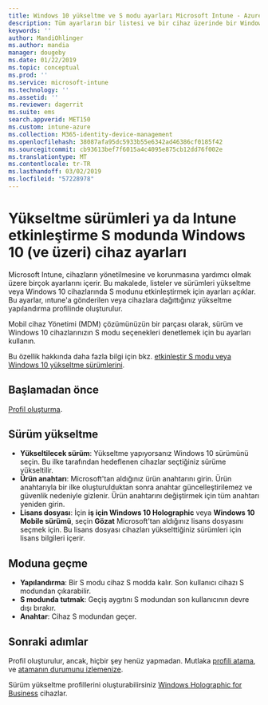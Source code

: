 ```yaml
---
title: Windows 10 yükseltme ve S modu ayarları Microsoft Intune - Azure | Microsoft Docs
description: Tüm ayarların bir listesi ve bir cihaz üzerinde bir Windows 10 sürüm yükseltme sırasında ne yaptıklarını görün veya Microsoft Intune cihaz yapılandırma profili kullanarak bir cihazdaki S modunu etkinleştirin.
keywords: ''
author: MandiOhlinger
ms.author: mandia
manager: dougeby
ms.date: 01/22/2019
ms.topic: conceptual
ms.prod: ''
ms.service: microsoft-intune
ms.technology: ''
ms.assetid: ''
ms.reviewer: dagerrit
ms.suite: ems
search.appverid: MET150
ms.custom: intune-azure
ms.collection: M365-identity-device-management
ms.openlocfilehash: 38087afa95dc5933b55e6342ad46386cf0185f42
ms.sourcegitcommit: cb93613bef7f6015a4c4095e875cb12dd76f002e
ms.translationtype: MT
ms.contentlocale: tr-TR
ms.lasthandoff: 03/02/2019
ms.locfileid: "57228978"
---
```

# <a name="windows-10-and-newer-device-settings-to-upgrade-editions-or-enable-s-mode-in-intune"></a>Yükseltme sürümleri ya da Intune etkinleştirme S modunda Windows 10 (ve üzeri) cihaz ayarları

Microsoft Intune, cihazların yönetilmesine ve korunmasına yardımcı olmak üzere birçok ayarlarını içerir. Bu makalede, listeler ve sürümleri yükseltme veya Windows 10 cihazlarında S modunu etkinleştirmek için ayarları açıklar. Bu ayarlar, ıntune'a gönderilen veya cihazlara dağıttığınız yükseltme yapılandırma profilinde oluşturulur.

Mobil cihaz Yönetimi (MDM) çözümünüzün bir parçası olarak, sürüm ve Windows 10 cihazlarınızın S modu seçenekleri denetlemek için bu ayarları kullanın.

Bu özellik hakkında daha fazla bilgi için bkz. [etkinleştir S modu veya Windows 10 yükseltme sürümlerini](edition-upgrade-configure-windows-10.md).

## <a name="before-you-begin"></a>Başlamadan önce

[Profil oluşturma](edition-upgrade-configure-windows-10.md#create-the-profile).

## <a name="edition-upgrade"></a>Sürüm yükseltme

- **Yükseltilecek sürüm**: Yükseltme yapıyorsanız Windows 10 sürümünü seçin. Bu ilke tarafından hedeflenen cihazlar seçtiğiniz sürüme yükseltilir.
- **Ürün anahtarı**: Microsoft'tan aldığınız ürün anahtarını girin. Ürün anahtarıyla bir ilke oluşturulduktan sonra anahtar güncelleştirilemez ve güvenlik nedeniyle gizlenir. Ürün anahtarını değiştirmek için tüm anahtarı yeniden girin.
- **Lisans dosyası**: İçin **iş için Windows 10 Holographic** veya **Windows 10 Mobile sürümü**, seçin **Gözat** Microsoft'tan aldığınız lisans dosyasını seçmek için. Bu lisans dosyası cihazları yükselttiğiniz sürümleri için lisans bilgileri içerir.

## <a name="mode-switch"></a>Moduna geçme

- **Yapılandırma**: Bir S modu cihaz S modda kalır. Son kullanıcı cihazı S modundan çıkarabilir.
- **S modunda tutmak**: Geçiş aygıtını S modundan son kullanıcının devre dışı bırakır.
- **Anahtar**: Cihaz S modundan geçer.

## <a name="next-steps"></a>Sonraki adımlar

Profil oluşturulur, ancak, hiçbir şey henüz yapmadan. Mutlaka [profili atama](device-profile-assign.md), ve [atamanın durumunu izlemenize](device-profile-monitor.md).

Sürüm yükseltme profillerini oluşturabilirsiniz [Windows Holographic for Business](holographic-upgrade.md) cihazlar.
